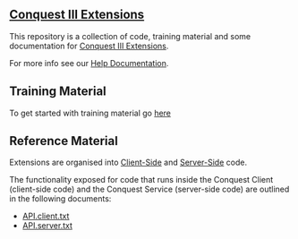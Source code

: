 ## [Conquest III Extensions](https://www.conquest-solutions.com.au/members/extensions/)

This repository is a collection of code, training material and some documentation for [Conquest III Extensions](https://www.conquest-solutions.com.au/members/extensions/).

For more info see our [Help Documentation](https://www.conquest-solutions.com.au/help/Documents/conquestextensions1.htm).

## Training Material

To get started with training material go [here](GetStarted/)

## Reference Material

Extensions are organised into [Client-Side](Client/) and [Server-Side](Server/)  code.

The functionality exposed for code that runs inside the Conquest Client (client-side code) and the Conquest Service (server-side code) are outlined in the following documents: 

- [API.client.txt](API.client.txt)
- [API.server.txt](API.server.txt)
